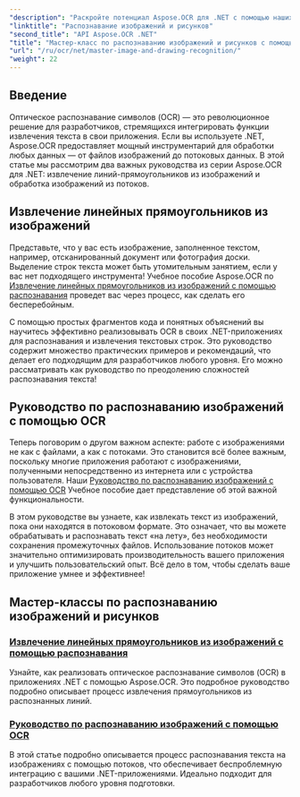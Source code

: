 ```yaml
---
"description": "Раскройте потенциал Aspose.OCR для .NET с помощью наших учебных пособий по распознаванию изображений и рисунков, легко извлекая текст в ваши приложения."
"linktitle": "Распознавание изображений и рисунков"
"second_title": "API Aspose.OCR .NET"
"title": "Мастер-класс по распознаванию изображений и рисунков с помощью Aspose.OCR для .NET"
"url": "/ru/ocr/net/master-image-and-drawing-recognition/"
"weight": 22
---
```


## Введение

Оптическое распознавание символов (OCR) — это революционное решение для разработчиков, стремящихся интегрировать функции извлечения текста в свои приложения. Если вы используете .NET, Aspose.OCR предоставляет мощный инструментарий для обработки любых данных — от файлов изображений до потоковых данных. В этой статье мы рассмотрим два важных руководства из серии Aspose.OCR для .NET: извлечение линий-прямоугольников из изображений и обработка изображений из потоков. 

## Извлечение линейных прямоугольников из изображений

Представьте, что у вас есть изображение, заполненное текстом, например, отсканированный документ или фотография доски. Выделение строк текста может быть утомительным занятием, если у вас нет подходящего инструмента! Учебное пособие Aspose.OCR по [Извлечение линейных прямоугольников из изображений с помощью распознавания](./line-rectangles-from-images-recognition/) проведет вас через процесс, как сделать его бесперебойным.

С помощью простых фрагментов кода и понятных объяснений вы научитесь эффективно реализовывать OCR в своих .NET-приложениях для распознавания и извлечения текстовых строк. Это руководство содержит множество практических примеров и рекомендаций, что делает его подходящим для разработчиков любого уровня. Его можно рассматривать как руководство по преодолению сложностей распознавания текста!

## Руководство по распознаванию изображений с помощью OCR

Теперь поговорим о другом важном аспекте: работе с изображениями не как с файлами, а как с потоками. Это становится всё более важным, поскольку многие приложения работают с изображениями, полученными непосредственно из интернета или с устройства пользователя. Наши [Руководство по распознаванию изображений с помощью OCR](./guide-to-image-from-stream/) Учебное пособие дает представление об этой важной функциональности.

В этом руководстве вы узнаете, как извлекать текст из изображений, пока они находятся в потоковом формате. Это означает, что вы можете обрабатывать и распознавать текст «на лету», без необходимости сохранения промежуточных файлов. Использование потоков может значительно оптимизировать производительность вашего приложения и улучшить пользовательский опыт. Всё дело в том, чтобы сделать ваше приложение умнее и эффективнее!

## Мастер-классы по распознаванию изображений и рисунков
### [Извлечение линейных прямоугольников из изображений с помощью распознавания](./line-rectangles-from-images-recognition/)
Узнайте, как реализовать оптическое распознавание символов (OCR) в приложениях .NET с помощью Aspose.OCR. Это подробное руководство подробно описывает процесс извлечения прямоугольников из распознанных линий.
### [Руководство по распознаванию изображений с помощью OCR](./guide-to-image-from-stream/)
В этой статье подробно описывается процесс распознавания текста на изображениях с помощью потоков, что обеспечивает беспроблемную интеграцию с вашими .NET-приложениями. Идеально подходит для разработчиков любого уровня подготовки.
